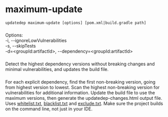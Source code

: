 # maximum-update

```
updatedep maximum-update [options] [pom.xml|build.gradle path]
```

###
Options:\
-i, --ignoreLowVulnerabilities\
-s, --skipTests\
-d=\<groupId:artifactId>, --dependency=\<groupId:artifactId>

###
Detect the highest dependency versions without breaking changes and minimal vulnerabilities, and updates the build file.

###
For each explicit dependency, find the first non-breaking version, going from highest version to lowest. Scan the highest non-breaking version for vulnerabilities for additional information. Update the build file to use the maximum versions, then generate the updatedep-changes.html output file. Uses [whitelist.txt](https://github.com/teamextension/updatedep/blob/main/actions/WHITELIST.md), [blacklist.txt](https://github.com/teamextension/updatedep/blob/main/actions/BLACKLIST.md) and [exclude.txt](https://github.com/teamextension/updatedep/blob/main/actions/EXCLUDE.md). Make sure the project builds on the command line, not just in your IDE.

